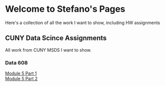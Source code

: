 # Welcome to Stefano's Pages
Here's a collection of all the work I want to show, including HW assignments


## CUNY Data Scince Assignments
All work from CUNY MSDS I want to show.

### Data 608
[Module 5 Part 1](https://sbiguzzi.github.io/data608-hw5-1.html)  
[Module 5 Part 2](https://sbiguzzi.github.io/HW5.2/data608-hw5-2.html)  

